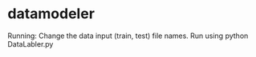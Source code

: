 # datamodeler
Running: Change the data input (train, test) file names. 
Run using python DataLabler.py

